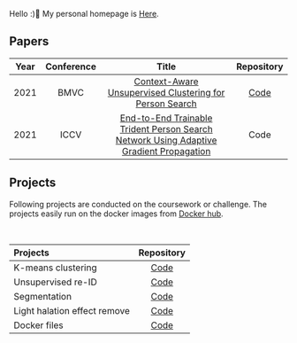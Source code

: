 <!-- ![header](https://capsule-render.vercel.app/api?type=wave&color=1E90FF&height=250&section=header&text=Kuhyeun%20Ko&fontAlign=50&fontAlignY=45&fontSize=50&fontColor=FFFFFF) -->

Hello :)👋 My personal homepage is [Here](https://kuhyeun-ko.github.io/).

## Papers
| **Year** | **Conference** | **Title** | **Repository** |
|:---:|:---:|:---:|:---:|
|2021 | BMVC |[Context-Aware Unsupervised Clustering for Person Search](https://arxiv.org/abs/2110.01341)|[Code](https://github.com/VIP-Lab-UNIST/CUCPS_public)       |
|2021 | ICCV |[End-to-End Trainable Trident Person Search Network Using Adaptive Gradient Propagation](https://openaccess.thecvf.com/content/ICCV2021/papers/Han_End-to-End_Trainable_Trident_Person_Search_Network_Using_Adaptive_Gradient_Propagation_ICCV_2021_paper.pdf)|Code  |

## Projects
Following projects are conducted on the coursework or challenge. The projects easily run on the docker images from [Docker hub](https://hub.docker.com/u/khko).

<br/>

| **Projects**                  | **Repository**  |
|:---|:---:|
| K-means clustering            |  [Code](https://github.com/kuhyeun-ko/k-means-clustering)       |
| Unsupervised re-ID            |  [Code](https://github.com/kuhyeun-ko/bottom_up_reid)           |
| Segmentation                  |  [Code](https://github.com/kuhyeun-ko/segmentation)             |
| Light halation effect remove  |  [Code](https://github.com/VIP-Lab-UNIST/Dacon_LGAI)            |
| Docker files                  |  [Code](https://github.com/VIP-Lab-UNIST/docker-deep-learning)  |